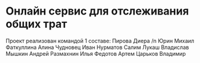# Онлайн сервис для отслеживания общих трат 
Проект реализован командой 1 составе:
Пирова Диера /n
Юрин Михаил
Фаткуллина Алина
Чудновец Иван
Нурматов Салим
Лукаш Владислав
Мышкин Андрей
Размахнин Илья
Федотов Артем
Царьков Владимир
